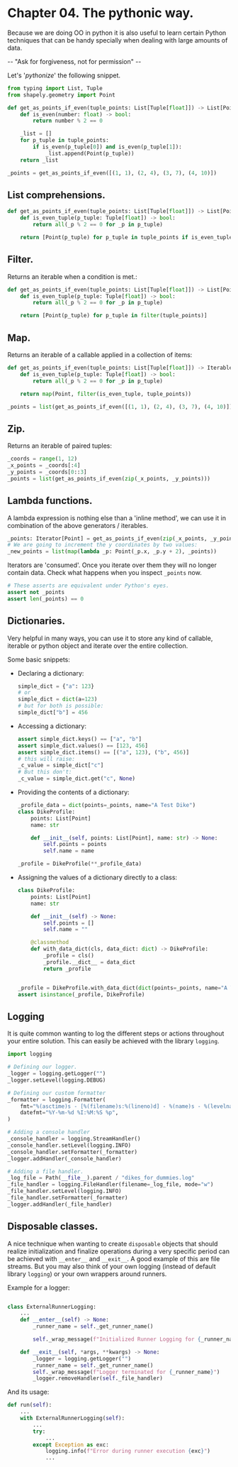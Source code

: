 # Chapter 04. The pythonic way.
Because we are doing OO in python it is also useful to learn certain Python techniques that can be handy specially when dealing with large amounts of data.

-- "Ask for forgiveness, not for permission" --

Let's '_pythonize_' the following snippet.

```python
from typing import List, Tuple
from shapely.geometry import Point

def get_as_points_if_even(tuple_points: List[Tuple[float]]) -> List[Point]:
    def is_even(number: float) -> bool:
        return number % 2 == 0

    _list = []
    for p_tuple in tuple_points:
        if is_even(p_tuple[0]) and is_even(p_tuple[1]):
            _list.append(Point(p_tuple))
    return _list

_points = get_as_points_if_even([(1, 1), (2, 4), (3, 7), (4, 10)])
```

## List comprehensions.

```python
def get_as_points_if_even(tuple_points: List[Tuple[float]]) -> List[Point]:
    def is_even_tuple(p_tuple: Tuple[float]) -> bool:
        return all(_p % 2 == 0 for _p in p_tuple)

    return [Point(p_tuple) for p_tuple in tuple_points if is_even_tuple(p_tuple)]
```

## Filter.

Returns an iterable when a condition is met.:

```python
def get_as_points_if_even(tuple_points: List[Tuple[float]]) -> List[Point]:
    def is_even_tuple(p_tuple: Tuple[float]) -> bool:
        return all(_p % 2 == 0 for _p in p_tuple)

    return [Point(p_tuple) for p_tuple in filter(tuple_points)]
```

## Map.

Returns an iterable of a callable applied in a collection of items:

```python
def get_as_points_if_even(tuple_points: List[Tuple[float]]) -> Iterable[Point]:
    def is_even_tuple(p_tuple: Tuple[float]) -> bool:
        return all(_p % 2 == 0 for _p in p_tuple)

    return map(Point, filter(is_even_tuple, tuple_points))

_points = list(get_as_points_if_even([(1, 1), (2, 4), (3, 7), (4, 10)]))
```

## Zip.

Returns an iterable of paired tuples:

```python
_coords = range(1, 12)
_x_points = _coords[:4]
_y_points = _coords[0::3]
_points = list(get_as_points_if_even(zip(_x_points, _y_points)))
```

## Lambda functions.

A lambda expression is nothing else than a 'inline method', we can use it in combination of the above generators / iterables.

```python
_points: Iterator[Point] = get_as_points_if_even(zip(_x_points, _y_points))
# We are going to increment the y coordinates by two values:
_new_points = list(map(lambda _p: Point(_p.x, _p.y + 2), _points))
```

Iterators are 'consumed'. Once you iterate over them they will no longer contain data. Check what happens when you inspect `_points` now.

```python
# These asserts are equivalent under Python's eyes.
assert not _points
assert len(_points) == 0
```

## Dictionaries. 

Very helpful in many ways, you can use it to store any kind of callable, iterable or python object and iterate over the entire collection.

Some basic snippets:
- Declaring a dictionary:
    ```python
    simple_dict = {"a": 123}
    # or
    simple_dict = dict(a=123)
    # but for both is possible:
    simple_dict["b"] = 456
    ```
- Accessing a dictionary:
    ```python
    assert simple_dict.keys() == ["a", "b"]
    assert simple_dict.values() == [123, 456]
    assert simple_dict.items() == [("a", 123), ("b", 456)]
    # this will raise:
    _c_value = simple_dict["c"]
    # But this don't:
    _c_value = simple_dict.get("c", None)
    ```
- Providing the contents of a dictionary:
    ```python
    _profile_data = dict(points=_points, name="A Test Dike")
    class DikeProfile:
        points: List[Point]
        name: str

        def __init__(self, points: List[Point], name: str) -> None:
            self.points = points
            self.name = name

    _profile = DikeProfile(**_profile_data)
    ```
- Assigning the values of a dictionary directly to a class:
    ```python
    class DikeProfile:
        points: List[Point]
        name: str

        def __init__(self) -> None:
            self.points = []
            self.name = ""

        @classmethod
        def with_data_dict(cls, data_dict: dict) -> DikeProfile:
            _profile = cls()
            _profile.__dict__ = data_dict
            return _profile


    _profile = DikeProfile.with_data_dict(dict(points=_points, name="A Test Dike"))
    assert isinstance(_profile, DikeProfile)
    ```

## Logging

It is quite common wanting to log the different steps or actions throughout your entire solution. This can easily be achieved with the library `logging`.

```python
import logging

# Defining our logger.
_logger = logging.getLogger("")
_logger.setLevel(logging.DEBUG)

# Defining our custom formatter
_formatter = logging.Formatter(
    fmt="%(asctime)s - [%(filename)s:%(lineno)d] - %(name)s - %(levelname)s - %(message)s",
    datefmt="%Y-%m-%d %I:%M:%S %p",
)

# Adding a console handler
_console_handler = logging.StreamHandler()
_console_handler.setLevel(logging.INFO)
_console_handler.setFormatter(_formatter)
_logger.addHandler(_console_handler)

# Adding a file handler.
_log_file = Path(__file__).parent / "dikes_for_dummies.log"
_file_handler = logging.FileHandler(filename=_log_file, mode="w")
_file_handler.setLevel(logging.INFO)
_file_handler.setFormatter(_formatter)
_logger.addHandler(_file_handler)
```

## Disposable classes.
A nice technique when wanting to create `disposable` objects that should realize initialization and finalize operations during a very specific period can be achieved with `__enter__` and `__exit__`. A good example of this are file streams. But you may also think of your own logging (instead of default library `logging`) or your own wrappers around runners.

Example for a logger:
```python

class ExternalRunnerLogging:
    ...
    def __enter__(self) -> None:
        _runner_name = self._get_runner_name()

        self._wrap_message(f"Initialized Runner Logging for {_runner_name}")

    def __exit__(self, *args, **kwargs) -> None:
        _logger = logging.getLogger("")
        _runner_name = self._get_runner_name()
        self._wrap_message(f"Logger terminated for {_runner_name}")
        _logger.removeHandler(self._file_handler)
```
And its usage:

```python
def run(self):
    ...
    with ExternalRunnerLogging(self):
        ...
        try:
            ...
        except Exception as exc:
            logging.info(f"Error during runner execution {exc}")
            ...
```
